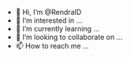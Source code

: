 - 👋 Hi, I’m @RendraID
- 👀 I’m interested in ...
- 🌱 I’m currently learning ...
- 💞️ I’m looking to collaborate on ...
- 📫 How to reach me ...

<!---
RendraID/RendraID is a ✨ special ✨ repository because its `README.md` (this file) appears on your GitHub profile.
You can click the Preview link to take a look at your changes.
--->
